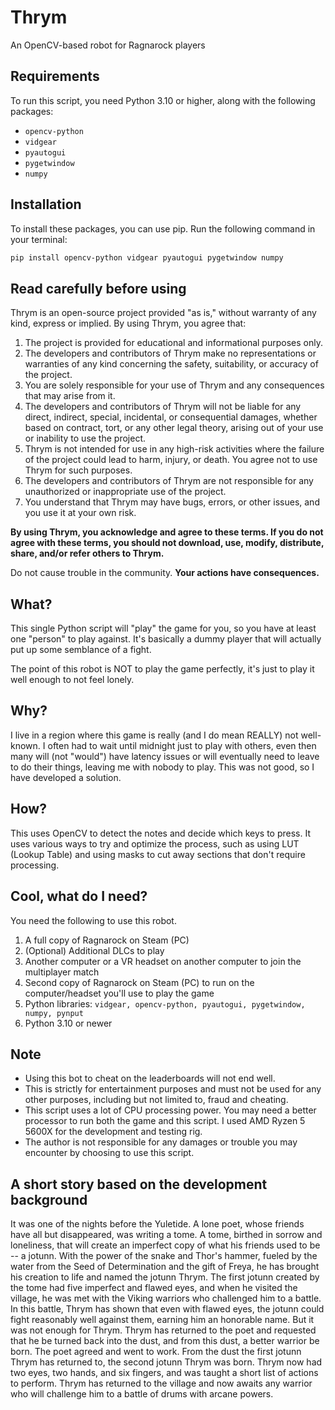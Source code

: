 # Thrym
An OpenCV-based robot for Ragnarock players

## Requirements
To run this script, you need Python 3.10 or higher, along with the following packages:

- `opencv-python`
- `vidgear`
- `pyautogui`
- `pygetwindow`
- `numpy`

## Installation

To install these packages, you can use pip. Run the following command in your terminal:

```bash
pip install opencv-python vidgear pyautogui pygetwindow numpy
```

## Read carefully before using
Thrym is an open-source project provided "as is," without warranty of any kind, express or implied. By using Thrym, you agree that:

1. The project is provided for educational and informational purposes only.
2. The developers and contributors of Thrym make no representations or warranties of any kind concerning the safety, suitability, or accuracy of the project.
3. You are solely responsible for your use of Thrym and any consequences that may arise from it.
4. The developers and contributors of Thrym will not be liable for any direct, indirect, special, incidental, or consequential damages, whether based on contract, tort, or any other legal theory, arising out of your use or inability to use the project.
5. Thrym is not intended for use in any high-risk activities where the failure of the project could lead to harm, injury, or death. You agree not to use Thrym for such purposes.
6. The developers and contributors of Thrym are not responsible for any unauthorized or inappropriate use of the project.
7. You understand that Thrym may have bugs, errors, or other issues, and you use it at your own risk.

**By using Thrym, you acknowledge and agree to these terms. If you do not agree with these terms, you should not download, use, modify, distribute, share, and/or refer others to Thrym.**

Do not cause trouble in the community. **Your actions have consequences.**

## What?
This single Python script will "play" the game for you, so you have at least one "person" to play against. It's basically a dummy player that will actually put up some semblance of a fight.

The point of this robot is NOT to play the game perfectly, it's just to play it well enough to not feel lonely.

## Why?
I live in a region where this game is really (and I do mean REALLY) not well-known. I often had to wait until midnight just to play with others, even then many will (not "would") have latency issues or will eventually need to leave to do their things, leaving me with nobody to play. This was not good, so I have developed a solution.

## How?
This uses OpenCV to detect the notes and decide which keys to press. It uses various ways to try and optimize the process, such as using LUT (Lookup Table) and using masks to cut away sections that don't require processing.

## Cool, what do I need?
You need the following to use this robot.
1. A full copy of Ragnarock on Steam (PC)
2. (Optional) Additional DLCs to play
3. Another computer or a VR headset on another computer to join the multiplayer match
4. Second copy of Ragnarock on Steam (PC) to run on the computer/headset you'll use to play the game
5. Python libraries: `vidgear, opencv-python, pyautogui, pygetwindow, numpy, pynput`
6. Python 3.10 or newer

## Note
- Using this bot to cheat on the leaderboards will not end well.
- This is strictly for entertainment purposes and must not be used for any other purposes, including but not limited to, fraud and cheating.
- This script uses a lot of CPU processing power. You may need a better processor to run both the game and this script. I used AMD Ryzen 5 5600X for the development and testing rig.
- The author is not responsible for any damages or trouble you may encounter by choosing to use this script.

## A short story based on the development background
It was one of the nights before the Yuletide. A lone poet, whose friends have all but disappeared, was writing a tome. A tome, birthed in sorrow and loneliness, that will create an imperfect copy of what his friends used to be -- a jotunn. With the power of the snake and Thor's hammer, fueled by the water from the Seed of Determination and the gift of Freya, he has brought his creation to life and named the jotunn Thrym. The first jotunn created by the tome had five imperfect and flawed eyes, and when he visited the village, he was met with the Viking warriors who challenged him to a battle. In this battle, Thrym has shown that even with flawed eyes, the jotunn could fight reasonably well against them, earning him an honorable name. But it was not enough for Thrym. Thrym has returned to the poet and requested that he be turned back into the dust, and from this dust, a better warrior be born. The poet agreed and went to work. From the dust the first jotunn Thrym has returned to, the second jotunn Thrym was born. Thrym now had two eyes, two hands, and six fingers, and was taught a short list of actions to perform. Thrym has returned to the village and now awaits any warrior who will challenge him to a battle of drums with arcane powers.
